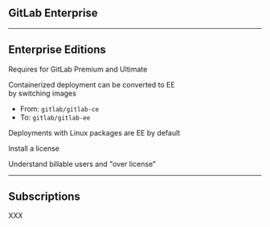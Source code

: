 <!-- .slide: id="gitlab_enterprise" class="vertical-center" -->

<i class="fa-duotone fa-building-flag fa-8x" style="float: right; color: grey;"></i>

## GitLab Enterprise

---

## Enterprise Editions

<i class="fa-duotone fa-building-flag fa-4x"></i> <!-- .element: style="float: right;" -->

Requires for GitLab Premium and Ultimate

Containerized deployment can be converted to EE<br/>by switching images [](https://docs.gitlab.com/ee/install/docker.html#convert-community-edition-to-enterprise-edition)
- From: `gitlab/gitlab-ce`
- To: `gitlab/gitlab-ee`

Deployments with Linux packages are EE by default [](https://about.gitlab.com/install/)

Install a license [](https://docs.gitlab.com/ee/administration/license.html)

Understand billable users [](https://docs.gitlab.com/ee/subscriptions/self_managed/#billable-users) and "over license" [](https://about.gitlab.com/pricing/licensing-faq/#what-does-users-over-license-mean)

---

## Subscriptions

XXX